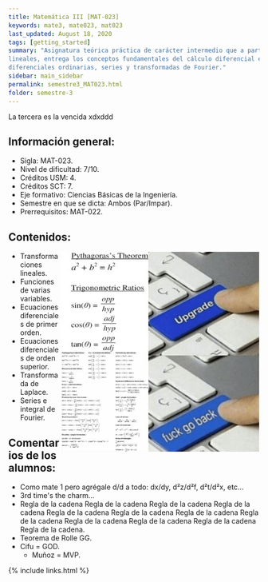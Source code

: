 ```yaml
---
title: Matemática III [MAT-023]
keywords: mate3, mate023, mat023
last_updated: August 18, 2020
tags: [getting_started]
summary: "Asignatura teórica práctica de carácter intermedio que a partir de una introducción a las transformaciones
lineales, entrega los conceptos fundamentales del cálculo diferencial en varias variables, ecuaciones
diferenciales ordinarias, series y transformadas de Fourier."
sidebar: main_sidebar
permalink: semestre3_MAT023.html
folder: semestre-3
---
```


La tercera es la vencida xdxddd

## Información general:

- Sigla: MAT-023.
- Nivel de dificultad: 7/10.
- Créditos USM: 4.
- Créditos SCT: 7.
- Eje formativo: Ciencias Básicas de la Ingeniería.
- Semestre en que se dicta: Ambos (Par/Impar).
- Prerrequisitos: MAT-022.

## Contenidos:

<img align= "right" width= "400" height= "400" src= "images/semestre-3/mate3-meme1.jpg">

- Transformaciones lineales.
- Funciones de varias variables.
- Ecuaciones diferenciales de primer orden.
- Ecuaciones diferenciales de orden superior.
- Transformada de Laplace.
- Series e integral de Fourier.

## Comentarios de los alumnos:

- Como mate 1 pero agrégale d/d a todo: dx/dy, d²z/d²f, d²t/d²x, etc...
- 3rd time's the charm...
- Regla de la cadena  Regla de la cadena Regla de la cadena Regla de la cadena Regla de la cadena Regla de la cadena Regla de la cadena Regla de la cadena Regla de la cadena Regla de la cadena Regla de la cadena Regla de la cadena.
- Teorema de Rolle GG.
- Cifu = GOD.
  - Muñoz = MVP.

{% include links.html %}
